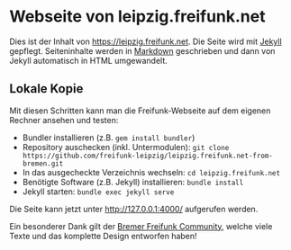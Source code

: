 # Webseite von leipzig.freifunk.net #

Dies ist der Inhalt von https://leipzig.freifunk.net. Die Seite wird mit [Jekyll](http://jekyllrb.com) gepflegt. Seiteninhalte werden in [Markdown](http://markdown.de/syntax/) geschrieben und dann von Jekyll automatisch in HTML umgewandelt.

## Lokale Kopie ##

Mit diesen Schritten kann man die Freifunk-Webseite auf dem eigenen Rechner ansehen und testen:

* Bundler installieren (z.B. `gem install bundler`)
* Repository auschecken (inkl. Untermodulen): `git clone https://github.com/freifunk-leipzig/leipzig.freifunk.net-from-bremen.git`
* In das ausgecheckte Verzeichnis wechseln: `cd leipzig.freifunk.net`
* Benötigte Software (z.B. Jekyll) installieren: `bundle install`
* Jekyll starten: `bundle exec jekyll serve`

Die Seite kann jetzt unter http://127.0.0.1:4000/ aufgerufen werden.

Ein besonderer Dank gilt der [Bremer Freifunk Community](https://bremen.freifunk.net), welche viele Texte und das komplette Design entworfen haben!
